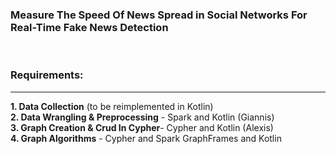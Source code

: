 ### Measure The Speed Of News Spread in Social Networks For Real-Time Fake News Detection
<br>

### Requirements:
-----------------
**1. Data Collection** (to be reimplemented in Kotlin)                   
**2. Data Wrangling & Preprocessing** - Spark and Kotlin  (Giannis)            
**3. Graph Creation & Crud In Cypher**- Cypher and Kotlin (Alexis)            
**4. Graph Algorithms**               - Cypher and Spark GraphFrames and Kotlin 
